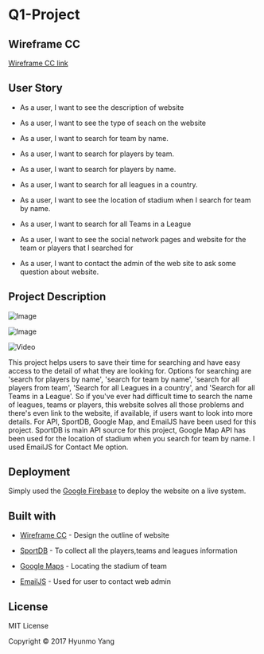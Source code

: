 # Q1-Project

## Wireframe CC

[Wireframe CC link](https://wireframe.cc/pro/pp/cfe7c615e95350)

## User Story

* As a user, I want to see the description of website

* As a user, I want to see the type of seach on the website

* As a user, I want to search for team by name.

* As a user, I want to search for players by team.

* As a user, I want to search for players by name.

* As a user, I want to search for all leagues in a country.

* As a user, I want to see the location of stadium when I search for team by name.

* As a user, I want to search for all Teams in a League

* As a user, I want to see the social network pages and website for the team or players that I searched for

* As a user, I want to contact the admin of the web site to ask some question about website.

## Project Description

![Image](https://github.com/yhmgood0130/Q1-Project/blob/master/assets/images/main_web.png)

![Image](https://github.com/yhmgood0130/Q1-Project/blob/master/assets/images/contact_me.png)

![Video](https://youtu.be/c6ah8slenzM)

This project helps users to save their time for searching and have easy access to the detail of what they are looking for. Options for searching are 'search for players by name', 'search for team by name', 'search for all players from team', 'Search for all Leagues in a country', and 'Search for all Teams in a League'. So if you've ever had difficult time to search the name of leagues, teams or players, this website solves all those problems and there's even link to the website, if available, if users want to look into more details. For API, SportDB, Google Map, and EmailJS have been used for this project. SportDB is main API source for this project, Google Map API has been used for the location of stadium when you search for team by name. I used EmailJS for Contact Me option.

## Deployment

Simply used the [Google Firebase](https://firebase.google.com/) to deploy the website on a live system.

## Built with

* [Wireframe CC](https://wireframe.cc/) - Design the outline of website

* [SportDB](http://www.thesportsdb.com/) - To collect all the players,teams and leagues information

* [Google Maps](https://developers.google.com/maps/documentation/javascript/) - Locating the stadium of team

* [EmailJS](http://www.emailjs.com/) - Used for user to contact web admin

## License

MIT License

Copyright © 2017 Hyunmo Yang
